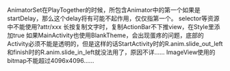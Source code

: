 AnimatorSet在PlayTogether的时候，所包含Animator中的第一个如果是startDelay，那么这个delay将有可能不起作用，仅仅指第一个。
selector等资源中不能使用?attr/xxx
长按复制文字时，复制ActionBar不下推view，在Style里添加<item name="windowActionModeOverlay">true</item>
如果MainActivity也使用BlankTheme，会出现蛋疼的问题，底部的Activity必须不能是透明的，但是这样的话StartActivity时的R.anim.slide_out_left和finish时的R.anim.slide_in_left就没法用了，原因不详……
ImageView使用的bitmap不能超过4096x4096……